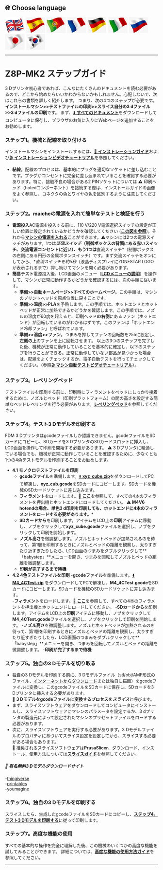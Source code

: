 ## <a id="choose-language">:globe_with_meridians: Choose language </a>
[![](./lanpic/EN.png)](https://github.com/ZONESTAR3D/Z8P/blob/main/Z8P-MK2/step_by_step.md)
[![](./lanpic/ES.png)](https://github.com/ZONESTAR3D/Z8P/blob/main/Z8P-MK2/step_by_step-es.md)
[![](./lanpic/PT.png)](https://github.com/ZONESTAR3D/Z8P/blob/main/Z8P-MK2/step_by_step-pt.md)
[![](./lanpic/FR.png)](https://github.com/ZONESTAR3D/Z8P/blob/main/Z8P-MK2/rstep_by_stepeadme-fr.md)
[![](./lanpic/DE.png)](https://github.com/ZONESTAR3D/Z8P/blob/main/Z8P-MK2/step_by_step-de.md)
[![](./lanpic/IT.png)](https://github.com/ZONESTAR3D/Z8P/blob/main/Z8P-MK2/step_by_step-it.md)
[![](./lanpic/RU.png)](https://github.com/ZONESTAR3D/Z8P/blob/main/Z8P-MK2/step_by_step-ru.md)
[![](./lanpic/JP.png)](https://github.com/ZONESTAR3D/Z8P/blob/main/Z8P-MK2/step_by_step-jp.md)
[![](./lanpic/KR.png)](https://github.com/ZONESTAR3D/Z8P/blob/main/Z8P-MK2/step_by_step-kr.md)
<!-- [![](./lanpic/SA.png)](https://github.com/ZONESTAR3D/Z8P/blob/main/Z8P-MK2/step_by_step-ar.md) -->

-----
# Z8P-MK2 ステップガイド
3 Dプリンタ初心者であれば、こんなにたくさんのドキュメントを読む必要があるので、どこから始めたらいいかわからないかもしれません。心配しないで、次はこれらの書類を詳しく紹介します。
つまり、次の4つのステップが必要です。**インストールマシン>>テストファイルの印刷>>スライス自分の3 dファイル>>3 dファイルの印刷**です。
まず、[:arrow_down: **すべてのドキュメント**][USER_GUIDE]をダウンロードしてコンピュータに保存し、ブラウザのお気に入りにWebページを追加することをお勧めします。
### ステップ1。機械と配線を取り付ける
インストールマシンをインストールするには、[:book: **インストレーションガイド**][INSTALLATION_GUIDE]および[:clapper: **インストレーションビデオチュートリアル**][INSTALL_VIDEO]を参照してください。
- **結線**。配線のプロセスは、基本的にプラグを適切なソケットに差し込むことです。プラグがコンセントに完全に差し込まれていることを確認する必要があります。特に、接触不良の場合がある2 PINソケットについては :warning: 印刷ヘッド（hotedコンポーネント）を接続する際は、インストールガイドの画像をよく参照し、コネクタの色とワイヤの色を区別するように注意してください。
### ステップ2。maicheの電源を入れて簡単なテストと検証を行う
- **電源投入**AC電源を投入する前に、110 V/220 V電源選択スイッチの設定が正しい位置に設定されているかどうかを確認してください ([**この図を参照**][IMG_ACSWITCH])。それから[**マシンの電源を入れる**][POWER_ON]ことができます。:warning:マシンには2つの電源スイッチがあります。1つは***交流スイッチ*（制御ボックスの背面にある赤いスイッチ、交流電源コンセントに近い）、もう1つは**直流スイッチ*（制御ボックスの右側にある円形の金属ボタンスイッチ）です。まず交流スイッチをオンにしてから、**直流スイッチを約5秒*（液晶ディスプレイにZONESTAR LOGOが表示されるまで）押し続けてマシンを開く必要があります。
- **簡易テスト**電源投入後、LCD画面のメニュー（[**LCDメニューの説明**][LCD_MENU]）を操作して、マシンが正常に動作するかどうかを確認するには、次の手順に従います。
  - **準備>>自動ホームページ>>すべてのホームページ**。この手順は、マシンのプリントヘッドを原点位置に戻すことです。
  - **準備>>温度>>PLA**を予熱します。この手順では、ホットエンドとホットベッドが正常に加熱できるかどうかを確認します。この手順では、ノズルの温度が60度を超えると、印刷ヘッド**の右側**にあるファン（ホットエンド）が回転しているのがわかるはずです。このファンは「ホットエンド冷却ファン」と呼ばれています。
  - **準備>>温度>>ファン**。つまみを押してファンの回転数を255に設定し、**左側の上**のファンを上に回転させます。
  以上の3つのステップを完了した後、機械が正常に動作していることを基本的に確定し、以下のステップを行うことができる。正常に動作していない部品が見つかった場合は、配線をよくチェックするか、電子自動テストを行ってチェックしてください。（参照[:clapper: **マシン自動テストビデオチュートリアル**][AUTOTEST_VIDEO]）。
### ステップ3。レベリングベッド
テストファイルを印刷する前に、印刷時にフィラメントをベッドにしっかり接着するために、ノズルとベッド（印刷プラットフォーム）の間の高さを設定する簡単なベッドレベリングを行う必要があります。[**レベリングベッド**][LEVEL_BED]を参照してください。
### <a id="step4">ステップ4。テスト3 Dモデルを印刷する</a>
FDM 3 Dプリンタはgcodeファイルしか認識できません。gcodeファイルをSDカードにコピーし、SDカードを3 DプリンタのSDカードスロットに挿入し、LCD画面を操作して印刷を開始する必要があります。
:warning: 3 Dプリンタに精通している場合でも、機械が正常に動作していることを確認するために、少なくとも1つの4色テストモデルを印刷することをお勧めします。
- **4.1 モノクロテストファイルを印刷**
  - **gcodeファイル**を準備します。[:arrow_down: **xyz_cube.zip**][XYZ_CUBE]をダウンロードしてPCで解凍し、**xyz_cub.gcode**をSDカードにコピーします。SDカードを機械のSDカードソケットに差し込みます。
  - **フィラメント**をロードします。[:book: **ここ**][LOAD_FILAMENT]を参照して、すべての4本のフィラメントを押出機とホットエンドにロードしてください。
    **:warning: M4V6 hotendの場合、単色3 d印刷を印刷しても、ホットエンドに4本のフィラメントをロードする必要があります。***
  - **SDカードから**を印刷します。アイテムをLCD上の**印刷**アイテムに移動し、ノブをクリックして**xyz_cube.gcode**ファイルを選択し、ノブをクリックして印刷を開始します。
  - **ノズル高さ**を微調整します。ノズルとホットベッドが加熱されるのを待って、第1層を印刷するときにノズルとベッドの距離を観察し、太りすぎたり近すぎたりしたら、LCD画面のつまみをダブルクリックして**「babystep」**メニューを開き、つまみを回転してノズルとベッドの距離を微調整します。
  - **印刷が完了するまで待機**
- **4.2 4色テストファイルを印刷**
  -**gcodeファイル**を準備します。[:arrow_down: **M4_4CTest.zip**][M4_4CTEST] をダウンロードしてPCで解凍し、**M4_4CTest.gcode**をSDカードにコピーします。SDカードを機械のSDカードソケットに差し込みます。   
  -**フィラメント**をロードします。[:book: **ここ**][LOAD_FILAMENT]を参照して、すべての4本のフィラメントを押出機とホットエンドにロードしてください。
  -**SDカードから**を印刷します。アイテムをLCD上の**印刷**アイテムに移動し、ノブをクリックして**M4_4CTest.gcode**ファイルを選択し、ノブをクリックして印刷を開始します。
  -**ノズル高さ**を微調整します。ノズルとホットベッドが加熱されるのを待って、第1層を印刷するときにノズルとベッドの距離を観察し、太りすぎたり近すぎたりしたら、LCD画面のつまみをダブルクリックして**「babystep」**メニューを開き、つまみを回転してノズルとベッドの距離を微調整します。
  -**印刷が完了するまで待機**
### ステップ5。独自の3 Dモデルを切り取る
- 独自の3 Dモデルを印刷する前に、3 Dモデルファイル（stl/obj/AMF形式のファイル、[インターネットからダウンロード](#download)または独自に描画）をgcodeファイルに変換し、このgcodeファイルをSDカードに保存し、SDカードを3 Dプリンタに挿入する必要があります。      
:pushpin: **3 Dモデルをgcodeファイルに変換するプロセスを*スライス***と呼びます。
- まず、スライスソフトウェアをダウンロードしてコンピュータにインストールし、スライスソフトウェアにマシンのパラメータを設定するか、3 dプリンタの製造元によって設定されたマシンのプリセットファイルをロードする必要があります。
- 次に、スライスソフトウェアを実行する必要があります。3 Dモデルファイルのプロパティに基づいてスライス設定を設定してから、スライスする必要がある場合もあります。    
:pushpin: 推奨されるスライスソフトウェアは**PrusaSlicer**、ダウンロード、インストール、使用方法については[**スライスガイド**][SLICING_GUIDE]を参照してください。
##### <a id="download"> :page_with_curl: 有名無料3 Dモデルダウンロードサイト</a>
  -[thingiverse](https://www.thingiverse.com/)     
  -[printables](https://www.printables.com/)     
  -[youmagine](https://www.youmagine.com/)   
### ステップ6。独自の3 Dモデルを印刷する
スライスしたら、生成したgcodeファイルをSDカードにコピーし、[**ステップ4。テスト3 Dモデルを印刷する**](#step4)に従って印刷します。
### ステップ7。高度な機能の使用
すべての基本的な操作を完全に理解した後、この機械のいくつかの高度な機能を試してみることができます。
詳細については、[**高度な機能の使用方法ガイド**][ADVANCE_FEATURES]を参照してください。

-----
[USER_GUIDE]: https://downgit.github.io/#/home?url=https://github.com/ZONESTAR3D/Z8P/tree/main/Z8P-MK2
[INSTALLATION_GUIDE]: https://github.com/ZONESTAR3D/Z8P/tree/main/Z8P-MK2/1-Installation_Guide/readme.md
[INSTALL_VIDEO]: https://youtu.be/-oieO7U0LCc
[IMG_ACSWITCH]: https://github.com/ZONESTAR3D/Z8P/blob/main/Z8P-MK2/1-Installation_Guide/pic/selectAC.png
[POWER_ON]: https://github.com/ZONESTAR3D/Z8P/tree/main/Z8P-MK2/2-Operation_Guide#power-on
[LCD_MENU]: https://github.com/ZONESTAR3D/Z8P/tree/main/Z8P-MK2/2-Operation_Guide/DWIN_LCD_screen_Menu_Description
[LEVEL_BED]: https://github.com/ZONESTAR3D/Z8P/tree/main/Z8P-MK2/2-Operation_Guide#level-the-bed
[XYZ_CUBE]: https://github.com/ZONESTAR3D/Z8P/tree/main/Z8P-MK2/3-TestGcode/xyz_cube.zip
[LOAD_FILAMENT]: https://github.com/ZONESTAR3D/Z8P/tree/main/Z8P-MK2/2-Operation_Guide#load-filaments
[M4_4CTEST]: https://github.com/ZONESTAR3D/Z8P/tree/main/Z8P-MK2/3-TestGcode/M4_4CTest.zip
[SLICING_GUIDE]: https://github.com/ZONESTAR3D/Z8P/tree/main/Z8P-MK2/4-SlicingGuide/readme.md
[AUTOTEST_VIDEO]: https://youtu.be/iSsuy2ePWw8
[ADVANCE_FEATURES]: https://github.com/ZONESTAR3D/Z8P/tree/main/Z8P-MK2/2-Operation_Guide#advance-features